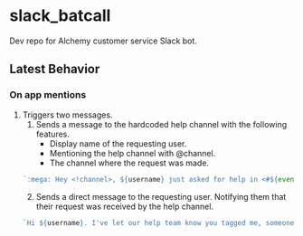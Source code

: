 # slack_batcall
Dev repo for Alchemy customer service Slack bot.

## Latest Behavior

### On app mentions
1. Triggers two messages. 
    1. Sends a message to the hardcoded help channel with the following features.
        - Display name of the requesting user. 
        - Mentioning the help channel with @channel.
        - The channel where the request was made.
    ```js
    `:mega: Hey <!channel>, ${username} just asked for help in <#${event.channel}>. This is what they said: \n \n ${event.text}`
    ```
    2. Sends a direct message to the requesting user. Notifying them that their request was received by the help channel.
    ```js
    `Hi ${username}. I've let our help team know you tagged me, someone will be in touch shortly!`
    ```

